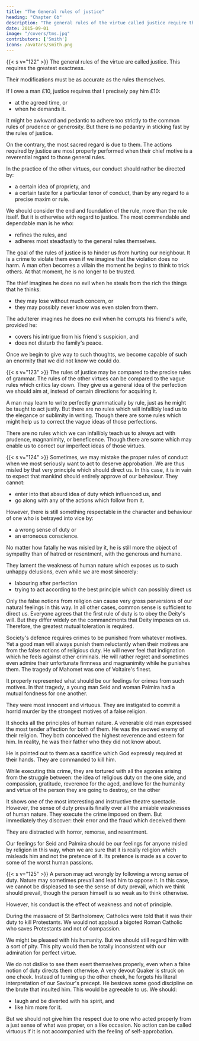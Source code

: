 ```yaml
---
title: "The General rules of justice"
heading: "Chapter 6b"
description: "The general rules of the virtue called justice require the greatest exactness"
date: 2015-09-01
image: "/covers/tms.jpg"
contributors: ['Smith']
icons: /avatars/smith.png
---
```



{{< s v="122" >}} The general rules of the virtue are called justice. This requires the greatest exactness. 

Their modifications must be as accurate as the rules themselves. 

If I owe a man £10, justice requires that I precisely pay him £10: 
- at the agreed time, or
- when he demands it.

<!-- The whole nature and circumstances of the action prescribed are all precisely fixed and determined: 
what I should perform,
how much I should perform, and
when and where I should perform it. -->

It might be awkward and pedantic to adhere too strictly to the common rules of prudence or generosity. But there is no pedantry in sticking fast by the rules of justice. 

On the contrary, the most sacred regard is due to them. The actions required by justice are most properly performed when their chief motive is a reverential regard to those general rules.

<!-- The rules of justice are most accurate. -->
<!-- Such modifications generally flow from the very same principles with them. -->

In the practice of the other virtues, our conduct should rather be directed by: 
- a certain idea of propriety, and
- a certain taste for a particular tenor of conduct, than by any regard to a precise maxim or rule.

We should consider the end and foundation of the rule, more than the rule itself. But it is otherwise with regard to justice. The most commendable and dependable man is he who: 
- refines the rules, and
- adheres most steadfastly to the general rules themselves.

The goal of the rules of justice is to hinder us from hurting our neighbour. It is a crime to violate them even if we imagine that the violation does no harm. A man often becomes a villain the moment he begins to think to trick others. At that moment, he is no longer to be trusted.

The thief imagines he does no evil when he steals from the rich the things that he thinks: 
- they may lose without much concern, or
- they may possibly never know was even stolen from them.

The adulterer imagines he does no evil when he corrupts his friend's wife, provided he: 
- covers his intrigue from his friend's suspicion, and
- does not disturb the family's peace.

Once we begin to give way to such thoughts, we become capable of such an enormity that we did not know we could do.



{{< s v="123" >}}  The rules of justice may be compared to the precise rules of grammar. The rules of the other virtues can be compared to the vague rules which critics lay down. They give us a general idea of the perfection we should aim at, instead of certain directions for acquiring it.

A man may learn to write perfectly grammatically by rule, just as he might be taught to act justly. But there are no rules which will infallibly lead us to the elegance or sublimity in writing. Though there are some rules which might help us to correct the vague ideas of those perfections.

There are no rules which we can infallibly teach us to always act with prudence, magnanimity, or beneficence. Though there are some which may enable us to correct our imperfect ideas of those virtues.
<!-- , with the most absolute infallibility. -->
<!--  for the attainment of what is sublime and elegant in composition.
The rules of justice are , accurate, and indispensable.
The rules of grammar are loose, vague, and indeterminate. -->


{{< s v="124" >}} Sometimes, we may mistake the proper rules of conduct when we most seriously want to act to deserve approbation. We are thus misled by that very principle which should direct us. In this case, it is in vain to expect that mankind should entirely approve of our behaviour. They cannot: 
- enter into that absurd idea of duty which influenced us, and
- go along with any of the actions which follow from it.

However, there is still something respectable in the character and behaviour of one who is betrayed into vice by: 
- a wrong sense of duty or
- an erroneous conscience.

No matter how fatally he was misled by it, he is still more the object of sympathy than of hatred or resentment, with the generous and humane.

They lament the weakness of human nature which exposes us to such unhappy delusions, even while we are most sincerely: 
- labouring after perfection
- trying to act according to the best principle which can possibly direct us

Only the false notions from religion can cause very gross perversions of our natural feelings in this way. In all other cases, common sense is sufficient to direct us. Everyone agrees that the first rule of duty is to obey the Deity's will. But they differ widely on the commandments that Deity imposes on us. Therefore, the greatest mutual toleration is required.
<!-- Religion is alone capable of distorting our ideas of them considerably.  -->

<!-- , if not to the most exquisite propriety of conduct, yet to something which is not very far from it;
Provided we want to do well, our behaviour will always be praise-worthy, on the whole.
 -->
Society's defence requires crimes to be punished from whatever motives. Yet a good man will always punish them reluctantly when their motives are from the false notions of religious duty.
He will never feel that indignation which he feels against other criminals.
He will rather regret and sometimes even admire their unfortunate firmness and magnanimity while he punishes them.
The tragedy of Mahomet was one of Voltaire's finest.

It properly represented what should be our feelings for crimes from such motives.
In that tragedy, a young man Seid and woman Palmira had a mutual fondness for one another.

They were most innocent and virtuous.
They are instigated to commit a horrid murder by the strongest motives of a false religion.

It shocks all the principles of human nature.
A venerable old man expressed the most tender affection for both of them.
He was the avowed enemy of their religion.
They both conceived the highest reverence and esteem for him.
In reality, he was their father who they did not know about.

He is pointed out to them as a sacrifice which God expressly required at their hands.
They are commanded to kill him.

While executing this crime, they are tortured with all the agonies arising from the struggle between: 
the idea of religious duty on the one side, and
compassion, gratitude, reverence for the aged, and love for the humanity and virtue of the person they are going to destroy, on the other

It shows one of the most interesting and instructive theatre spectacle.
However, the sense of duty prevails finally over all the amiable weaknesses of human nature.
They execute the crime imposed on them.
But immediately they discover: 
their error and
the fraud which deceived them

They are distracted with horror, remorse, and resentment.

Our feelings for Seid and Palmira should be our feelings for anyone misled by religion in this way, when we are sure that it is really religion which misleads him and not the pretence of it.
Its pretence is made as a cover to some of the worst human passions.


{{< s v="125" >}} A person may act wrongly by following a wrong sense of duty. Nature may sometimes prevail and lead him to oppose it. In this case, we cannot be displeased to see the sense of duty prevail, which we think should prevail, though the person himself is so weak as to think otherwise.

However, his conduct is the effect of weakness and not of principle.

During the massacre of St Bartholomew, Catholics were told that it was their duty to kill Protestants. We would not applaud a bigoted Roman Catholic who saves Protestants and not of compassion. 

<!-- out of compassion, would not seem entitled to our high applause, had he exerted the same generosity with complete self-approbation. -->

We might be pleased with his humanity.
But we should still regard him with a sort of pity.
This pity would then be totally inconsistent with our admiration for perfect virtue.
<!-- It is the same case with all the other passions. -->

We do not dislike to see them exert themselves properly, even when a false notion of duty directs them otherwise.
A very devout Quaker is struck on one cheek.
Instead of turning up the other cheek, he forgets his literal interpretation of our Saviour's precept.
He bestows some good discipline on the brute that insulted him.
This would be agreeable to us.
We should: 
- laugh and be diverted with his spirit, and
- like him more for it.

But we should not give him the respect due to one who acted properly from a just sense of what was proper, on a like occasion.
No action can be called virtuous if it is not accompanied with the feeling of self-approbation.
